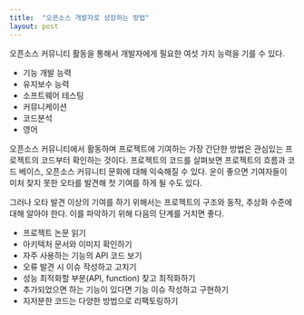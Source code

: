```yaml
---
title:  "오픈소스 개발자로 성장하는 방법"
layout: post
---
```



오픈소스 커뮤니티 활동을 통해서 개발자에게 필요한 여섯 가지 능력을 기를 수 있다.

- 기능 개발 능력
- 유지보수 능력
- 소프트웨어 테스팅
- 커뮤니케이션
- 코드분석
- 영어

오픈소스 커뮤니티에서 활동하며 프로젝트에 기여하는 가장 간단한 방법은 관심있는 프로젝트의 코드부터 확인하는 것이다. 프로젝트의 코드를 살펴보면 프로젝트의 흐름과 코드 베이스, 오픈소스 커뮤니티 문화에 대해 익숙해질 수 있다. 운이 좋으면 기여자들이 미처 찾지 못한 오타를 발견해 첫 기여를 하게 될 수도 있다.

그러나 오타 발견 이상의 기여를 하기 위해서는 프로젝트의 구조와 동작, 추상화 수준에 대해 알아야 한다. 이를 파악하기 위해 다음의 단계를 거치면 좋다.

- 프로젝트 논문 읽기
- 아키텍처 문서와 이미지 확인하기
- 자주 사용하는 기능의 API 코드 보기
- 오류 발견 시 이슈 작성하고 고치기
- 성능 최적화할 부분(API, function) 찾고 최적화하기
- 추가되었으면 하는 기능이 있다면 기능 이슈 작성하고 구현하기
- 지저분한 코드는 다양한 방법으로 리팩토링하기